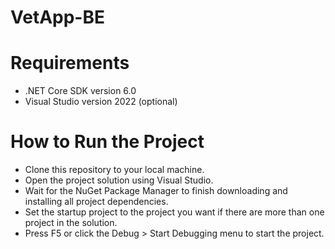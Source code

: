 # VetApp-BE

# Requirements
- .NET Core SDK version 6.0
- Visual Studio version 2022 (optional)

# How to Run the Project
- Clone this repository to your local machine.
- Open the project solution using Visual Studio.
- Wait for the NuGet Package Manager to finish downloading and installing all project dependencies.
- Set the startup project to the project you want if there are more than one project in the solution.
- Press F5 or click the Debug > Start Debugging menu to start the project.